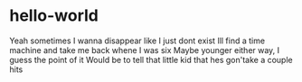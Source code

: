 # hello-world



Yeah sometimes I wanna disappear like I just dont exist 
Ill find a time machine and take me back whene I was six
Maybe younger either way, I guess the point of it Would be to tell that little kid that hes gon'take a couple hits
